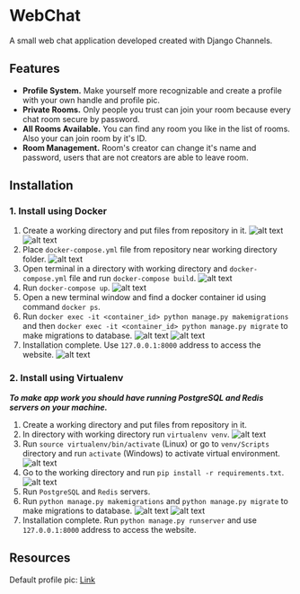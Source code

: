 # WebChat

A small web chat application developed created with Django Channels.

## Features

- **Profile System.** Make yourself more recognizable and create a profile with your own handle and profile pic.
- **Private Rooms.** Only people you trust can join your room because every chat room secure by password.
- **All Rooms Available.** You can find any room you like in the list of rooms. Also your can join room by it's ID.
- **Room Management.** Room's creator can change it's name and password, users that are not creators are able to leave room.

## Installation

### 1. Install using Docker

1. Create a working directory and put files from repository in it.
![alt text](link "Logo Title Text 1")
![alt text](link "Text1")
2. Place ```docker-compose.yml``` file from repository near working directory folder.
![alt text](link "Text2")
3. Open terminal in a directory with working directory and ```docker-compose.yml``` file and run ```docker-compose build```.
![alt text](link "Text3")
4. Run ```docker-compose up```.
![alt text](link "Text4")
5. Open a new terminal window and find a docker container id using command ```docker ps```.
6. Run ```docker exec -it <container_id> python manage.py makemigrations``` and then ```docker exec -it <container_id> python manage.py migrate``` to make migrations to database.
![alt text](link "Text5")
![alt text](link "Text6")
7. Installation complete. Use ```127.0.0.1:8000``` address to access the website.
![alt text](link "Text7")


### 2. Install using Virtualenv

***To make app work you should have running PostgreSQL and Redis servers on your machine.*** 

1. Create a working directory and put files from repository in it.
2. In directory with working directory run ```virtualenv venv```.
![alt text](link "Text8")
3. Run ```source virtualenv/bin/activate``` (Linux) or go to ```venv/Scripts``` directory and run ```activate``` (Windows)  to activate virtual environment.
![alt text](link "Text9")
4. Go to the working directory and run ```pip install -r requirements.txt```.
![alt text](link "Text10")
5. Run ```PostgreSQL``` and ```Redis``` servers.
6. Run ```python manage.py makemigrations``` and ```python manage.py migrate``` to make migrations to database.
![alt text](link "Text11")
![alt text](link "Text12")
7. Installation complete. Run ```python manage.py runserver``` and use ```127.0.0.1:8000``` address to access the website.


## Resources
Default profile pic: [Link](https://www.pinterest.ru/pin/763289836843147055/)